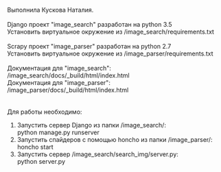 Выполнила Кускова Наталия. <br>
<br>
Django проект "image_search" разработан на python 3.5 <br>
Установить виртуальное окружение из /image_search/requirements.txt<br>
<br>
Scrapy проект "image_parser" разработан на python 2.7 <br>
Установить виртуальное окружение из /image_parser/requirements.txt<br>
<br>
Документация для "image_search": /image_search/docs/_build/html/index.html <br>
Документация для "image_parser": /image_parser/docs/_build/html/index.html <br>
<br>
<br>
Для работы необходимо: <br>
1. Запустить сервер Django из папки /image_search/: <br> 
	python manage.py runserver<br>
2. Запустить спайдеров с помощью honcho из папки /image_parser/: <br>
	honcho start <br>
3. Запустить сервер /image_search/search_img/server.py: <br>
	python server.py <br>

